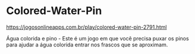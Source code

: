 # Colored-Water-Pin
https://jogosonlineapps.com.br/play/colored-water-pin-2791.html

Água colorida e pino - Este é um jogo em que você precisa puxar os pinos para ajudar a água colorida entrar nos frascos que se aproximam.

